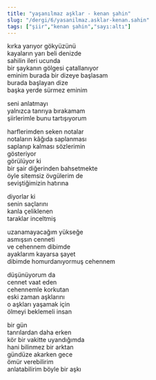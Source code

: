 ```yaml
---
title: "yaşanılmaz aşklar - kenan şahin"
slug: "/dergi/6/yasanilmaz.asklar-kenan.sahin"
tags: ["şiir","kenan şahin","sayı:altı"]
---
```


kırka yarıyor gökyüzünü  
kayaların yarı beli denizde  
sahilin ileri ucunda  
bir şaykanın gölgesi çatallanıyor  
eminim burada bir dizeye başlasam  
burada başlayan dize  
başka yerde sürmez eminim

seni anlatmayı  
yalnızca tanrıya bırakamam  
şiirlerimle bunu tartışıyorum

harflerimden seken notalar  
notaların kâğıda saplanması  
saplanıp kalması sözlerimin  
gösteriyor  
görülüyor ki  
bir şair diğerinden bahsetmekte  
öyle sitemsiz övgülerim de  
seviştiğimizin hatırına

diyorlar ki  
senin saçlarını  
kanla çeliklenen  
taraklar inceltmiş

uzanamayacağım yükseğe  
asmışsın cenneti  
ve cehennem dibimde  
ayaklarım kayarsa şayet  
dibimde homurdanıyormuş cehennem

düşünüyorum da  
cennet vaat eden  
cehennemle korkutan  
eski zaman aşklarını  
o aşkları yaşamak için  
ölmeyi beklemeli insan

bir gün  
tanrılardan daha erken  
kör bir vakitte uyandığımda  
hani bilinmez bir arktan  
gündüze akarken gece  
ömür verebilirim  
anlatabilirim böyle bir aşkı

